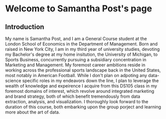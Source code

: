 # Welcome to Samantha Post's  page

## Introduction

My name is Samantha Post, and I am a General Course student at the London School of Economics in the Department of Management. Born and raised in New York City, I am in my third year of university studies, devoting my Bachelor's degree at my home insitution, the University of Michigan, to Sports Business, concurrently pursuing a subsidiary concentration in Marketing and Management. My foremost career ambitions reside in working across the professional sports landscape back in the United States, most notably in American Football. While I don't plan on adpoting any data-science specific roles in my endeavors down the line, I plan to leverage the wealth of knowledge and expeirence I acquire from this DS105 class in my foremost domains of interest, which revolve around integrated marketing and brand strategy, both of which benefit tremendously from data extraction, analysis, and visualization. I thoroughly look forward to the duration of this course, both embarking upon the group porject and learning more about the art of data. 
